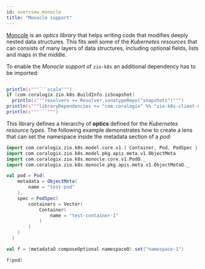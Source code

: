 ```yaml
---
id: overview_monocle
title: "Monocle support"
---
```


[Moncole](https://www.optics.dev/Monocle/) is an _optics library_ that helps writing code that modifies deeply nested data structures. This fits well some of the _Kubernetes resources_ that can consists of many layers of data structures, including
optional fields, lists and maps in the middle.

To enable the _Monocle support_ of `zio-k8s` an additional dependency has to be imported:

```scala mdoc:passthrough

println(s"""```scala""")
if (com.coralogix.zio.k8s.BuildInfo.isSnapshot)
  println(s"""resolvers += Resolver.sonatypeRepo("snapshots")""")
println(s"""libraryDependencies += "com.coralogix" %% "zio-k8s-client-monocle" % "${com.coralogix.zio.k8s.BuildInfo.version}"""")
println(s"""```""")

```

This library defines a hierarchy of **optics** defined for the _Kubernetes resource types_. 
The following example demonstrates how to create a lens that can set the namespace inside the metadata section of a _pod_:

```scala mdoc:silent
import com.coralogix.zio.k8s.model.core.v1.{ Container, Pod, PodSpec }
import com.coralogix.zio.k8s.model.pkg.apis.meta.v1.ObjectMeta
import com.coralogix.zio.k8s.monocle.core.v1.PodO._
import com.coralogix.zio.k8s.monocle.pkg.apis.meta.v1.ObjectMetaO._

val pod = Pod(
    metadata = ObjectMeta(
        name = "test-pod"
    ),
    spec = PodSpec(
        containers = Vector(
            Container(
                name = "test-container-1"
            )
        )
    )
  )

val f = (metadataO composeOptional namespaceO).set("namespace-1")

f(pod)
```

